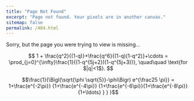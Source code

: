 ```yaml
---
title: "Page Not Found"
excerpt: "Page not found. Your pixels are in another canvas."
sitemap: false
permalink: /404.html
---
```


Sorry, but the page you were trying to view is missing...

$$ 1 + \frac{q^2}{(1-q)}+\frac{q^6}{(1-q)(1-q^2)}+\cdots = \prod_{j=0}^{\infty}\frac{1}{(1-q^{5j+2})(1-q^{5j+3})},
 \quad\quad \text{for $|q|<1$}. $$

$$\frac{1}{\Bigl(\sqrt{\phi \sqrt{5}}-\phi\Bigr) e^{\frac25 \pi}} = 1+\frac{e^{-2\pi}} {1+\frac{e^{-4\pi}} {1+\frac{e^{-6\pi}}{1+\frac{e^{-8\pi}} {1+\ldots} } } }$$

<script type="text/javascript">
  var GOOG_FIXURL_LANG = 'en';
  var GOOG_FIXURL_SITE = '{{ site.url }}'
</script>
<script type="text/javascript"
  src="//linkhelp.clients.google.com/tbproxy/lh/wm/fixurl.js">
</script>
